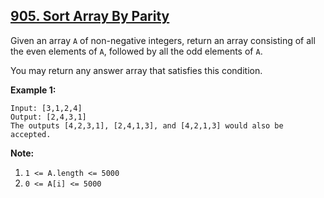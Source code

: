 ## [905. Sort Array By Parity](https://leetcode.com/problems/sort-array-by-parity/)

Given an array `A` of non-negative integers, return an array consisting of all the even elements of `A`, followed by all the odd elements of `A`.

You may return any answer array that satisfies this condition.

**Example 1:**

```text
Input: [3,1,2,4]
Output: [2,4,3,1]
The outputs [4,2,3,1], [2,4,1,3], and [4,2,1,3] would also be accepted.
```

**Note:**

1. `1 <= A.length <= 5000`
2. `0 <= A[i] <= 5000`

